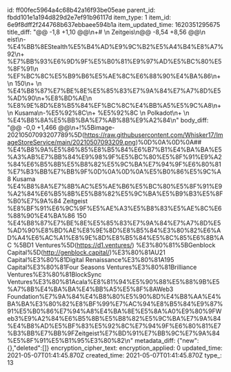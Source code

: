 id: ff00fec5964a4c68b42a16f93be05eae
parent_id: fbdd101e1a194d829d2e7ef91b96117d
item_type: 1
item_id: 6e9f8dff2f244768b637ebbaee594b1a
item_updated_time: 1620351295675
title_diff: "@@ -1,8 +1,10 @@\\n+# \\n Zeitgeis\\n@@ -8,54 +8,56 @@\\n eist\\n-%E4%BB%8EStealth%E5%B4%AD%E9%9C%B2%E5%A4%B4%E8%A7%92\\n+ %E7%BB%93%E6%9D%9F%E5%B0%81%E9%97%AD%E5%BC%80%E5%8F%91\\n %EF%BC%8C%E5%B9%B6%E5%AE%8C%E6%88%90%E4%BA%86\\n+ \\n 150\\n+ \\n %E4%B8%87%E7%BE%8E%E5%85%83%E7%9A%84%E7%A7%8D%E5%AD%90\\n+%E8%BD%AE\\n %E8%9E%8D%E8%B5%84%EF%BC%8C%E4%BB%A5%E5%9C%A8\\n+ \\n Kusama\\n-%E5%92%8C\\n+ %E5%92%8C \\n Polkadot\\n+ \\n %E4%B8%8A%E5%BB%BA%E7%AB%8B%E9%A2%84\\n"
body_diff: "@@ -0,0 +1,466 @@\\n+!%5Bimage-20210507093207789%5D(https://raw.githubusercontent.com/Whisker17/ImageStoreService/main/20210507093209.png)%0D%0A%0D%0A## %E4%B8%9A%E5%86%85%E8%B5%84%E6%B7%B1%E4%BA%BA%E5%A3%AB%E7%BB%84%E9%98%9F%E5%BC%80%E5%8F%91%E9%A2%84%E6%B5%8B%E5%B8%82%E5%9C%BA%E7%94%9F%E6%80%81%E7%B3%BB%E7%BB%9F%0D%0A%0D%0A%E5%B0%86%E5%9C%A8 Kusama %E4%B8%8A%E7%8B%AC%E5%AE%B6%E5%BC%80%E5%8F%91%E9%A2%84%E6%B5%8B%E5%B8%82%E5%9C%BA%E5%B9%B3%E5%8F%B0%E7%9A%84 Zeitgeist %E8%BF%91%E6%9C%9F%E5%AE%A3%E5%B8%83%E5%AE%8C%E6%88%90%E4%BA%86 150 %E4%B8%87%E7%BE%8E%E5%85%83%E7%9A%84%E7%A7%8D%E5%AD%90%E8%BD%AE%E8%9E%8D%E8%B5%84%E3%80%82%E6%AD%A4%E6%AC%A1%E8%9E%8D%E8%B5%84%E5%8C%85%E6%8B%AC %5BD1 Ventures%5D(https://d1.ventures/) %E3%80%81%5BGenblock Capital%5D(http://genblock.capital/)%E3%80%81AU21 Capital%E3%80%81Digital Renaissance%E3%80%81A195 Capital%E3%80%81Four Seasons Ventures%E3%80%81Brilliance Ventures%E3%80%81BlockSync Ventures%E3%80%81Acala%E8%81%94%E5%90%88%E5%88%9B%E5%A7%8B%E4%BA%BA%E4%BB%A5%E5%8F%8AWeb3 Foundation%E7%9A%84%E4%B8%80%E5%90%8D%E4%B8%AA%E4%BA%BA%E3%80%82%E8%BF%99%E7%AC%94%E8%B5%84%E9%87%91%E5%B0%86%E7%94%A8%E4%BA%8E%E5%8A%A0%E9%80%9FWeb3%E9%A2%84%E6%B5%8B%E5%B8%82%E5%9C%BA%E7%9A%84%E4%B8%AD%E5%BF%83%E5%92%8C%E7%94%9F%E6%80%81%E7%B3%BB%E7%BB%9FZeitgeist%E7%BD%91%E7%BB%9C%E7%9A%84%E5%8F%91%E5%B1%95%E3%80%82\\n"
metadata_diff: {"new":{},"deleted":[]}
encryption_cipher_text: 
encryption_applied: 0
updated_time: 2021-05-07T01:41:45.870Z
created_time: 2021-05-07T01:41:45.870Z
type_: 13